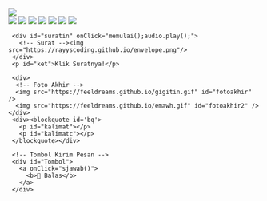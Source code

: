 <html><meta charset='UTF-8'/><meta content='width=device-width, initial-scale=1, user-scalable=1, minimum-scale=1, maximum-scale=5' name='viewport'/><meta content='IE=edge' http-equiv='X-UA-Compatible'/>

  <script src="https://cdn.jsdelivr.net/npm/sweetalert2@11.0.19/dist/sweetalert2.all.min.js"></script>
  <script src="https://unpkg.com/typeit@8.7.0/dist/index.umd.js"></script>
  <link href="https://htmlku.com/semangat/play/style.css" rel="stylesheet" type="text/css" />

<head>
<title>HTML Teks Dari Aku Untukmu - feeldream</title>
</head>
<body>
	
   <div id="bodyblur">
     <!-- Wallpaper / Background --><img src="https://feeldreams.github.io/pics/awan6.jpg" id="wallpaper"/>
   </div>
  
  <div class="kumpulanstiker">
         <!-- Stiker untuk Konten -->
         <img src="https://feeldreams.github.io/pandapanah.gif" id="stiker1"/>
         <img src="https://feeldreams.github.io/mmm.gif" id="stiker2"/>
         <img src="https://feeldreams.github.io/smprt.gif" id="stiker3"/>
         <img src="https://feeldreams.github.io/gumush.gif" id="stiker4"/>
         <img src="https://feeldreams.github.io/mndkat.gif" id="stiker5"/>
         <img src="https://feeldreams.github.io/g5.gif" id="stiker6"/>
         <img src="https://feeldreams.github.io/tinju.gif" id="stiker7"/>
  </div>

   <div id='Content'>
   	
     <div id="suratin" onClick="memulai();audio.play();">
       <!-- Surat --><img src="https://rayyscoding.github.io/envelope.png"/>
     </div>
     <p id="ket">Klik Suratnya!</p>
   
     <div>
      <!-- Foto Akhir -->
      <img src="https://feeldreams.github.io/gigitin.gif" id="fotoakhir" />
      <img src="https://feeldreams.github.io/emawh.gif" id="fotoakhir2" />
    </div>
     <div><blockquote id='bq'>
       <p id="kalimat"></p>
       <p id="kalimatc"></p>
     </blockquote></div>
   
     <!-- Tombol Kirim Pesan -->
     <div id="Tombol">
       <a onClick="sjawab()">
         <b>💌 Balas</b>
       </a>
     </div>
     
   </div>

<script src="https://htmlku.com/semangat/play/script.js"></script>

<script type="text/javascript">
       async function pertama(){
         audio = new Audio('https://feeldreams.github.io/audio/melody.mp3');setTimeout(showDiv,100);
       } pertama();
	
       
       async function pesan(){
             	await swalst.fire({
                  title: 'Buat Siti Jazirotul Ulaaaaaaaa', 
                  imageUrl: '' + stiker1.src,
                  });   	
                 await swalst.fire({
                  title: 'Semangat yaa <br>untuk hari ini dan besok',
                  imageUrl: '' + stiker2.src,
                  });
                 await swalst.fire({
                  title: 'Kamu jangan lupa harus semangat kuliahnya 😋',
                  imageUrl: '' + stiker3.src,
                 });
                 await swalst.fire({
                  title: 'Makannya yang teratur,<br>Jangan sampe sakit yaa 🫠',
                  imageUrl: '' + stiker4.src,
                 });
                 await swalst.fire({
                  title: 'Kalo kamu sakit nanti<br>gimana? 🥹',
                  imageUrl: '' + stiker5.src,
                 });
                 await swalst.fire({
                  title: 'Jangan lupain sholat,<br>nanti dosa 🥰',
                  imageUrl: '' + stiker6.src,
                 });
                 await swalst.fire({
                  title: 'Awas aja kalo kamu<br>ga istirahat, aku banting 😝',
                  imageUrl: '' + stiker7.src,
                 });
                  
                  katangetik = "<b class='garismerah'>Terakhir nih,</b> kamu semangat terus ngejalanin hari-harinya yaa, kalo ada tugas apa gitu, tanya aja gpp.. 💐<br><br>Dan satu hal yang harus kamu tau, aku ga akan pernah mau salto dan kayang >>";
                  katangetik2 = "<i>Semangat</i>";
                  ktbwh2 = "Stay with Home yaa";
                  ktbwh3 = "Aku mau kayang dulu, wkwk";
                  
                  pesanwhatsapp = "jangan sampe baper yaa, wkwk";
                 setTimeout(kpemb,200);
            }
</script>
</body>
</html>
